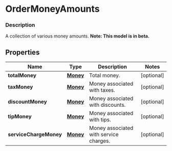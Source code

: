 
# OrderMoneyAmounts

### Description

A collection of various money amounts.
**Note: This model is in beta.**

## Properties
Name | Type | Description | Notes
------------ | ------------- | ------------- | -------------
**totalMoney** | [**Money**](Money.md) | Total money. |  [optional]
**taxMoney** | [**Money**](Money.md) | Money associated with taxes. |  [optional]
**discountMoney** | [**Money**](Money.md) | Money associated with discounts. |  [optional]
**tipMoney** | [**Money**](Money.md) | Money associated with tips. |  [optional]
**serviceChargeMoney** | [**Money**](Money.md) | Money associated with service charges. |  [optional]



